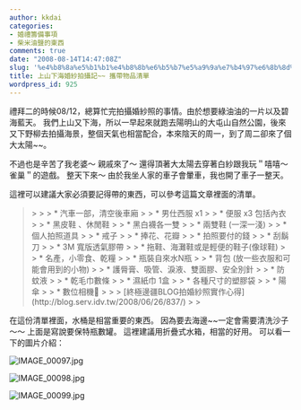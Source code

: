 ```yaml
---
author: kkdai
categories:
- 婚禮籌備事項
- 柴米油鹽的東西
comments: true
date: "2008-08-14T14:47:08Z"
slug: '%e4%b8%8a%e5%b1%b1%e4%b8%8b%e6%b5%b7%e5%a9%9a%e7%b4%97%e6%8b%8d%e6%94%9d%e8%a8%98-%e6%94%9c%e5%b8%b6%e7%89%a9%e5%93%81%e6%b8%85%e5%96%ae'
title: 上山下海婚紗拍攝記~~ 攜帶物品清單
wordpress_id: 925
---
```


 

禮拜二的時候08/12，總算忙完拍攝婚紗照的事情。由於想要綠油油的一片以及碧海藍天。 我們上山又下海，所以一早起來就跑去陽明山的大屯山自然公園，後來又下野柳去拍攝海景，整個天氣也相當配合，本來陰天的周一，到了周二卻來了個大太陽~~。 

 

不過也是辛苦了我老婆～ 親戚來了～ 還得頂著大太陽去穿著白紗跟我玩＂嘻嘻～雀巢＂的遊戲。 整天下來～ 由於我坐人家的車子會暈車，我也開了車子一整天。

 


<!--more-->
  

 

這裡可以建議大家必須要記得帶的東西，可以參考這篇文章裡面的清單。

 

<blockquote>  
> 
>     
>   * 汽車一部，清空後車廂 
>      
>   * 男仕西服 x1 
>      
>   * 便服 x3 包括內衣 
>      
>   * 黑皮鞋 、休閒鞋 
>      
>   * 黑白襪各一雙 
>      
>   * 兩雙鞋 (一深一淺) 
>      
>   * 個人拍照道具 
>      
>   * 戒子 
>      
>   * 捧花、花瓣 
>      
>   * 拍照要付的錢 
>      
>   * 刮鬍刀 
>      
>   * 3M 寬版透氣膠帶 
>      
>   * 拖鞋、海灘鞋或是輕便的鞋子(像球鞋) 
>      
>   * 名產，小零食、乾糧 
>      
>   * 瓶裝自來水N瓶 
>      
>   * 背包 (放一些衣服和可能會用到的小物) 
>      
>   * 護脣膏、吸管、淚液、雙面膠、安全別針 
>      
>   * 防蚊液 
>      
>   * 乾毛巾數條 
>      
>   * 濕紙巾 1盒 
>      
>   * 各種尺寸的塑膠袋 
>      
>   * 陽傘 
>      
>   * 數位相機 
>       
> 
> [終極邊疆BLOG拍婚紗照實作心得](http://blog.serv.idv.tw/2008/06/26/837/)
> 
> </blockquote>

 

在這份清單裡面，水桶是相當重要的東西。 因為要去海邊~~一定會需要清洗沙子～～ 上面是寫說要保特瓶數罐。 這裡建議用折疊式水箱，相當的好用。 可以看一下的圖片介紹：

 

![IMAGE_00097.jpg](http://static.flickr.com/3160/2761441693_c100f43b79.jpg)

 

![IMAGE_00098.jpg](http://static.flickr.com/3203/2762287812_a327363820.jpg)

 

![IMAGE_00099.jpg](http://static.flickr.com/3250/2762287704_0e9f2bedc2.jpg)
